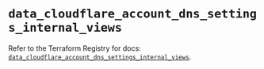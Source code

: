 # `data_cloudflare_account_dns_settings_internal_views`

Refer to the Terraform Registry for docs: [`data_cloudflare_account_dns_settings_internal_views`](https://registry.terraform.io/providers/cloudflare/cloudflare/5.10.1/docs/data-sources/account_dns_settings_internal_views).
